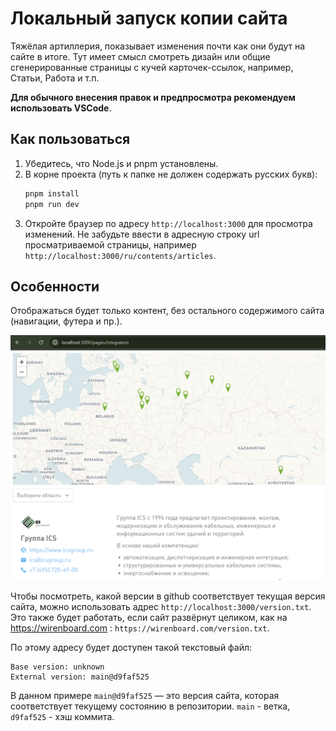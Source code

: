 # Локальный запуск копии сайта

Тяжёлая артиллерия, показывает изменения почти как они будут на сайте в итоге. Тут имеет смысл смотреть дизайн или общие сгенерированные страницы с кучей карточек-ссылок, например, Статьи, Работа и т.п.

**Для обычного внесения правок и предпросмотра рекомендуем использовать VSCode**.

## Как пользоваться

1. Убедитесь, что Node.js и pnpm установлены.
2. В корне проекта (путь к папке не должен содержать русских букв):
   ```bash
   pnpm install
   pnpm run dev
   ```
3. Откройте браузер по адресу `http://localhost:3000` для просмотра изменений. Не забудьте ввести в адресную строку url просматриваемой страницы, например `http://localhost:3000/ru/contents/articles`.

## Особенности

Отображаться будет только контент, без остального содержимого сайта (навигации, футера и пр.).

![Пример страницы](images/git_instruments_pnpm/example.png)

Чтобы посмотреть, какой версии в github соответствует текущая версия сайта, можно использовать адрес `http://localhost:3000/version.txt`.
Это также будет работать, если сайт развёрнут целиком, как на https://wirenboard.com : `https://wirenboard.com/version.txt`.

По этому адресу будет доступен такой текстовый файл:

```
Base version: unknown
External version: main@d9faf525
```

В данном примере `main@d9faf525` — это версия сайта, которая соответствует текущему состоянию в репозитории. `main` - ветка, `d9faf525` - хэш коммита.